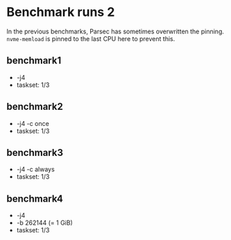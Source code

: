 # Benchmark runs 2

In the previous benchmarks, Parsec has sometimes overwritten the pinning.
`nvme-memload` is pinned to the last CPU here to prevent this.

## benchmark1
 - -j4
 - taskset: 1/3

## benchmark2
 - -j4 -c once
 - taskset: 1/3

## benchmark3
 - -j4 -c always
 - taskset: 1/3

## benchmark4
 - -j4
 - -b 262144 (= 1 GiB)
 - taskset: 1/3
